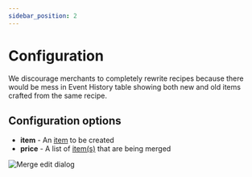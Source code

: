 ```yaml
---
sidebar_position: 2
---
```


# Configuration

We discourage merchants to completely rewrite recipes because there would be mess in Event History table showing both
new and old items crafted from the same recipe.

## Configuration options

- **item** - An [item](/admin/miscellaneous/asset/) to be created
- **price** - A list of [item(s)](/admin/miscellaneous/asset/) that are being merged

![Merge edit dialog](/img/admin/mechanics-simple/recipes/merge/merge_edit_dialog.png)

